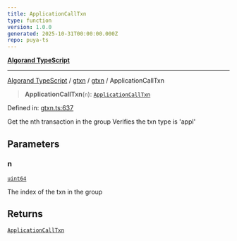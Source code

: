 ```yaml
---
title: ApplicationCallTxn
type: function
version: 1.0.0
generated: 2025-10-31T00:00:00.000Z
repo: puya-ts
---
```


[**Algorand TypeScript**](/reference/algorand-typescript/api/readme/)

---

[Algorand TypeScript](docs/_md/modules) / [gtxn](docs/_md/gtxn/README) / [gtxn](/reference/algorand-typescript/api/gtxn/namespaces/gtxn/readme/) / ApplicationCallTxn

> **ApplicationCallTxn**(`n`): [`ApplicationCallTxn`](/reference/algorand-typescript/api/gtxn/namespaces/gtxn/interfaces/applicationcalltxn/)

Defined in: [gtxn.ts:637](https://github.com/algorandfoundation/puya-ts/blob/main/packages/algo-ts/src/gtxn.ts#L637)

Get the nth transaction in the group
Verifies the txn type is 'appl'

## Parameters

### n

[`uint64`](/reference/algorand-typescript/api/index/type-aliases/uint64/)

The index of the txn in the group

## Returns

[`ApplicationCallTxn`](/reference/algorand-typescript/api/gtxn/namespaces/gtxn/interfaces/applicationcalltxn/)

